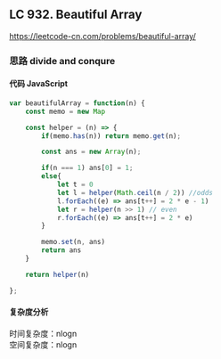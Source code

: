 ## LC 932. Beautiful Array
https://leetcode-cn.com/problems/beautiful-array/

### 思路 divide and conqure

#### 代码 JavaScript

```JavaScript
var beautifulArray = function(n) {
    const memo = new Map

    const helper = (n) => {
        if(memo.has(n)) return memo.get(n);

        const ans = new Array(n);

        if(n === 1) ans[0] = 1; 
        else{
            let t = 0
            let l = helper(Math.ceil(n / 2)) //odds
            l.forEach((e) => ans[t++] = 2 * e - 1)
            let r = helper(n >> 1) // even
            r.forEach((e) => ans[t++] = 2 * e)
        }

        memo.set(n, ans)
        return ans
    }

    return helper(n)

};

```

#### 复杂度分析
时间复杂度：nlogn   
空间复杂度：nlogn